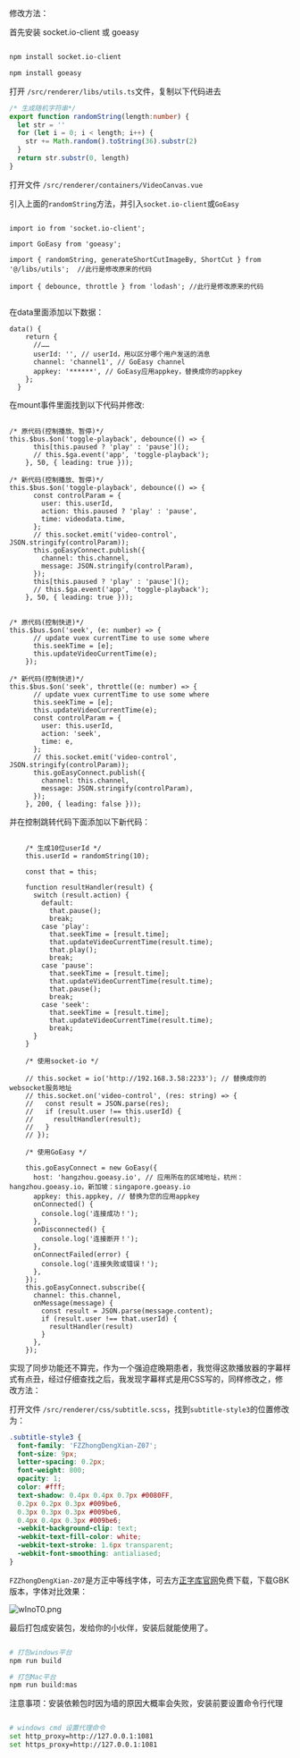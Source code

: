 修改方法：

首先安装 socket.io-client 或 goeasy

```bash

npm install socket.io-client

npm install goeasy

```

打开 `/src/renderer/libs/utils.ts`文件，复制以下代码进去

```ts
/* 生成随机字符串*/
export function randomString(length:number) {
  let str = ''
  for (let i = 0; i < length; i++) {
    str += Math.random().toString(36).substr(2)
  }
  return str.substr(0, length)
}
```

打开文件 `/src/renderer/containers/VideoCanvas.vue`

引入上面的`randomString`方法，并引入`socket.io-client`或`GoEasy`

```

import io from 'socket.io-client';

import GoEasy from 'goeasy';

import { randomString, generateShortCutImageBy, ShortCut } from '@/libs/utils';  //此行是修改原来的代码

import { debounce, throttle } from 'lodash'; //此行是修改原来的代码


```

在data里面添加以下数据：

```
data() {
    return {
      //……
      userId: '', // userId，用以区分哪个用户发送的消息
      channel: 'channel1', // GoEasy channel 
      appkey: '******', // GoEasy应用appkey，替换成你的appkey
    };
  }

```

在mount事件里面找到以下代码并修改:

```

/* 原代码(控制播放、暂停)*/
this.$bus.$on('toggle-playback', debounce(() => {
      this[this.paused ? 'play' : 'pause']();
      // this.$ga.event('app', 'toggle-playback');
    }, 50, { leading: true }));

/* 新代码(控制播放、暂停)*/
this.$bus.$on('toggle-playback', debounce(() => {
      const controlParam = {
        user: this.userId,
        action: this.paused ? 'play' : 'pause',
        time: videodata.time,
      };
      // this.socket.emit('video-control', JSON.stringify(controlParam));
      this.goEasyConnect.publish({
        channel: this.channel,
        message: JSON.stringify(controlParam),
      });
      this[this.paused ? 'play' : 'pause']();
      // this.$ga.event('app', 'toggle-playback');
    }, 50, { leading: true }));


/* 原代码(控制快进)*/
this.$bus.$on('seek', (e: number) => {
      // update vuex currentTime to use some where
      this.seekTime = [e];
      this.updateVideoCurrentTime(e);
    });

/* 新代码(控制快进)*/
this.$bus.$on('seek', throttle((e: number) => {
      // update vuex currentTime to use some where
      this.seekTime = [e];
      this.updateVideoCurrentTime(e);
      const controlParam = {
        user: this.userId,
        action: 'seek',
        time: e,
      };
      // this.socket.emit('video-control', JSON.stringify(controlParam));
      this.goEasyConnect.publish({
        channel: this.channel,
        message: JSON.stringify(controlParam),
      });
    }, 200, { leading: false }));
```

并在控制跳转代码下面添加以下新代码：

```

    /* 生成10位userId */
    this.userId = randomString(10);

    const that = this;

    function resultHandler(result) {
      switch (result.action) {
        default:
          that.pause();
          break;
        case 'play':
          that.seekTime = [result.time];
          that.updateVideoCurrentTime(result.time);
          that.play();
          break;
        case 'pause':
          that.seekTime = [result.time];
          that.updateVideoCurrentTime(result.time);
          that.pause();
          break;
        case 'seek':
          that.seekTime = [result.time];
          that.updateVideoCurrentTime(result.time);
          break;
      }
    }

    /* 使用socket-io */

    // this.socket = io('http://192.168.3.58:2233'); // 替换成你的websocket服务地址
    // this.socket.on('video-control', (res: string) => {
    //   const result = JSON.parse(res);
    //   if (result.user !== this.userId) {
    //     resultHandler(result);
    //   }
    // });

    /* 使用GoEasy */

    this.goEasyConnect = new GoEasy({
      host: 'hangzhou.goeasy.io', // 应用所在的区域地址，杭州：hangzhou.goeasy.io，新加坡：singapore.goeasy.io
      appkey: this.appkey, // 替换为您的应用appkey
      onConnected() {
        console.log('连接成功！');
      },
      onDisconnected() {
        console.log('连接断开！');
      },
      onConnectFailed(error) {
        console.log('连接失败或错误！');
      },
    });
    this.goEasyConnect.subscribe({
      channel: this.channel,
      onMessage(message) {
        const result = JSON.parse(message.content);
        if (result.user !== that.userId) {
          resultHandler(result)
        }
      },
    });    

```

实现了同步功能还不算完，作为一个强迫症晚期患者，我觉得这款播放器的字幕样式有点丑，经过仔细查找之后，我发现字幕样式是用CSS写的，同样修改之，修改方法：

打开文件 `/src/renderer/css/subtitle.scss`，找到`subtitle-style3`的位置修改为：
```css
.subtitle-style3 {
  font-family: 'FZZhongDengXian-Z07';
  font-size: 9px;
  letter-spacing: 0.2px;
  font-weight: 800;
  opacity: 1;
  color: #fff;
  text-shadow: 0.4px 0.4px 0.7px #0080FF,
  0.2px 0.2px 0.3px #009be6,
  0.3px 0.3px 0.3px #009be6,
  0.4px 0.4px 0.3px #009be6;
  -webkit-background-clip: text;
  -webkit-text-fill-color: white;
  -webkit-text-stroke: 1.6px transparent;
  -webkit-font-smoothing: antialiased;
}
```
`FZZhongDengXian-Z07`是方正中等线字体，可去方[正字库官网](https://www.foundertype.com/index.php/FindFont/searchFont?keyword=%E6%96%B9%E6%AD%A3%E4%B8%AD%E7%AD%89%E7%BA%BF%E7%AE%80%E4%BD%93)免费下载，下载GBK版本，字体对比效果：

![wInoT0.png](https://s1.ax1x.com/2020/09/19/wInoT0.png)


最后打包成安装包，发给你的小伙伴，安装后就能使用了。


```bash

# 打包windows平台
npm run build

# 打包Mac平台
npm run build:mas

```

注意事项：安装依赖包时因为墙的原因大概率会失败，安装前要设置命令行代理

```bash

# windows cmd 设置代理命令
set http_proxy=http://127.0.0.1:1081
set https_proxy=http://127.0.0.1:1081

```





